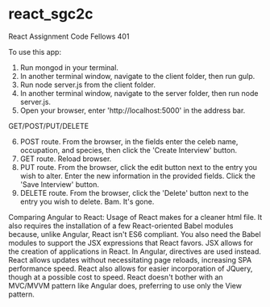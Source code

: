 # react_sgc2c
React Assignment Code Fellows 401

To use this app:

1. Run mongod in your terminal.
2. In another terminal window, navigate to the client folder, then run gulp.
3. Run node server.js from the client folder.
4. In another terminal window, navigate to the server folder, then run node server.js.
5. Open your browser, enter 'http://localhost:5000' in the address bar.

GET/POST/PUT/DELETE

6. POST route. From the browser, in the fields enter the celeb name, occupation, and species, then click the 'Create Interview' button.
7. GET route. Reload browser.
8. PUT route. From the browser, click the edit button next to the entry you wish to alter. Enter the new information in the provided fields. Click the 'Save Interview' button.
9. DELETE route. From the browser, click the 'Delete' button next to the entry you wish to delete. Bam. It's gone.

Comparing Angular to React:
Usage of React makes for a cleaner html file. It also requires the installation of a few React-oriented Babel modules because, unlike Angular, React isn't ES6 compliant. You also need the Babel modules to support the JSX expressions that React favors. JSX allows for the creation of applications in React. In Angular, directives are used instead. React allows updates without necessitating page reloads, increasing SPA performance speed. React also allows for easier incorporation of JQuery, though at a possible cost to speed. React doesn't bother with an MVC/MVVM pattern like Angular does, preferring to use only the View pattern.
